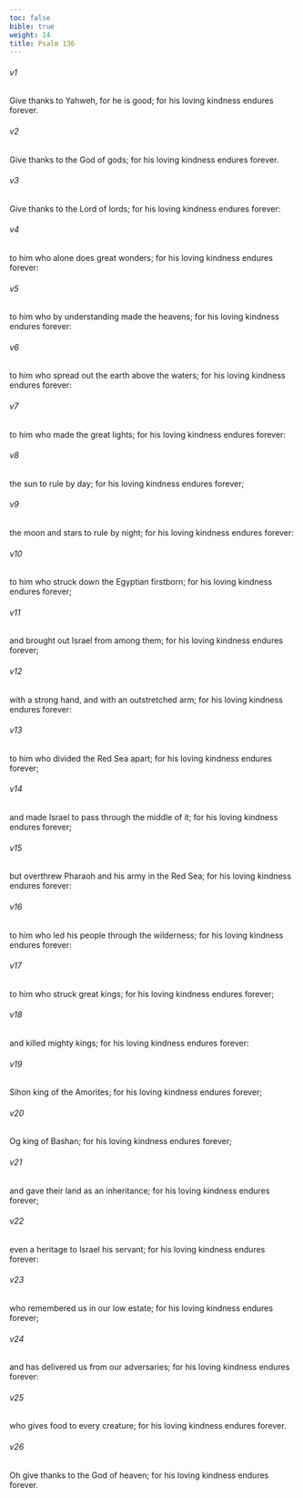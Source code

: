 ```yaml
---
toc: false
bible: true
weight: 14
title: Psalm 136
---
```




###### v1 
Give thanks to Yahweh, for he is good; for his loving kindness endures forever. 

###### v2 
Give thanks to the God of gods; for his loving kindness endures forever. 

###### v3 
Give thanks to the Lord of lords; for his loving kindness endures forever: 

###### v4 
to him who alone does great wonders; for his loving kindness endures forever: 

###### v5 
to him who by understanding made the heavens; for his loving kindness endures forever: 

###### v6 
to him who spread out the earth above the waters; for his loving kindness endures forever: 

###### v7 
to him who made the great lights; for his loving kindness endures forever: 

###### v8 
the sun to rule by day; for his loving kindness endures forever; 

###### v9 
the moon and stars to rule by night; for his loving kindness endures forever: 

###### v10 
to him who struck down the Egyptian firstborn; for his loving kindness endures forever; 

###### v11 
and brought out Israel from among them; for his loving kindness endures forever; 

###### v12 
with a strong hand, and with an outstretched arm; for his loving kindness endures forever: 

###### v13 
to him who divided the Red Sea apart; for his loving kindness endures forever; 

###### v14 
and made Israel to pass through the middle of it; for his loving kindness endures forever; 

###### v15 
but overthrew Pharaoh and his army in the Red Sea; for his loving kindness endures forever: 

###### v16 
to him who led his people through the wilderness; for his loving kindness endures forever: 

###### v17 
to him who struck great kings; for his loving kindness endures forever; 

###### v18 
and killed mighty kings; for his loving kindness endures forever: 

###### v19 
Sihon king of the Amorites; for his loving kindness endures forever; 

###### v20 
Og king of Bashan; for his loving kindness endures forever; 

###### v21 
and gave their land as an inheritance; for his loving kindness endures forever; 

###### v22 
even a heritage to Israel his servant; for his loving kindness endures forever: 

###### v23 
who remembered us in our low estate; for his loving kindness endures forever; 

###### v24 
and has delivered us from our adversaries; for his loving kindness endures forever: 

###### v25 
who gives food to every creature; for his loving kindness endures forever. 

###### v26 
Oh give thanks to the God of heaven; for his loving kindness endures forever.
